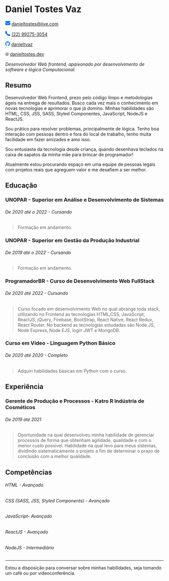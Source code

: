 # Daniel Tostes Vaz

![mail](./img/mail.png) [danieltostes@live.com ]()

![phone](./img/phone.png) [(22) 99275-3054](https://www.linkedin.com/in/danieltvaz/)

![github](./img/github.png) [danieltvaz](https://github.com/danieltvaz)

:globe_with_meridians: [danieltostes.dev](https://danieltostes.dev)

_Desenvolvedor Web frontend, apaixonado por desenvolvimento de software e lógica Computacional._

## Resumo

Desenvolvedor Web Frontend, prezo pelo código limpo e metodologias ágeis na entrega de resultados. Busco cada vez mais o conhecimento em novas tecnologias e aprimorar o que já domino. Minhas habilidades são HTML, CSS, JSS, SASS, Styled Componentes,  JavaScript, NodeJS e ReactJS.

Sou prático para resolver problemas, principalmente de lógica. Tenho boa interação com pessoas dentro e fora do local de trabalho, tenho muita facilidade em fazer amizades e amo isso.

Sou entusiasta da tecnologia desde criança, quando desenhava teclados na caixa de sapatos da minha mãe para brincar de programador!

Atualmente estou procurando espaço em uma equipe de pessoas legais com projetos reais que agreguem valor e me desafiem a ser melhor.

## Educação

### UNOPAR - Superior em Análise e Desenvolvimento de Sistemas

###### _De 2020 até o 2022 - Cursando_

> Formação em andamento.

### UNOPAR - Superior em Gestão da Produção Industrial

###### _De 2019 até o 2022 - Cursando_

> Formação em andamento.

### ProgramadorBR - Curso de Desenvolvimento Web FullStack

###### _De 2020 até 2022 - Cursando_

> Curso focado em desenvolvimento Web no qual abrange toda stack, utilizando no Frontend as tecnologias HTML,CSS, JavaScript, ReactJS, jQuery, Firebase, BootStrap, React Native, React Redux, React Router. No backend as tecnologias estudadas são Node.JS, Node Express, Node EJS, login JWT e MongoDB.

### Curso em Vídeo - Linguagem Python Básico

###### _De 2020 até 2020 - Completo_

> Adquiri habilidades básicas em Python com o curso.

## Experiência

### Gerente de Produção e Processos - Katro R Indústria de Cosméticos

###### _De 2019 até 2021_

> Oportunidade na qual desenvolveu minha habilidade de gerenciar processos de forma que obtenham agilidade, qualidade e com o menor custo possível. Habilidade na qual levo para meus sistemas, dividindo sistematicamente o projeto a fim de determinar o prazo de conclusão com a melhor qualidade.


## Competências

###### HTML - Avançado
###### CSS (SASS, JSS, Styled Components) - Avançado
###### JavaScript- Avançado
###### ReactJS - Avançado
###### NodeJS  - Intermediário

---

Estou a disposição para conversar sobre minhas habilidades, seja tomando um café ou por videoconferência.
